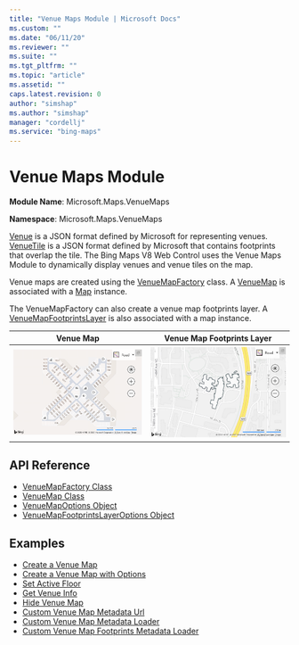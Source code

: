 ```yaml
---
title: "Venue Maps Module | Microsoft Docs"
ms.custom: ""
ms.date: "06/11/20"
ms.reviewer: ""
ms.suite: ""
ms.tgt_pltfrm: ""
ms.topic: "article"
ms.assetid: ""
caps.latest.revision: 0
author: "simshap"
ms.author: "simshap"
manager: "cordellj"
ms.service: "bing-maps"
---
```


# Venue Maps Module

**Module Name**: Microsoft.Maps.VenueMaps

**Namespace**: Microsoft.Maps.VenueMaps

[Venue](../../venues/venue.md) is a JSON format defined by Microsoft for representing venues. [VenueTile](../../venues/venueTile.md) is a JSON format defined by Microsoft that contains footprints that overlap the tile. The Bing Maps V8 Web Control uses the Venue Maps Module to dynamically display venues and venue tiles on the map.

Venue maps are created using the [VenueMapFactory](venuemapfactory-class.md) class. A [VenueMap](venuemap-class.md) is associated with a [Map](../../map-control-api/map-class.md) instance. 

The VenueMapFactory can also create a venue map footprints layer. A [VenueMapFootprintsLayer](venuemapfootprintslayer-class.md) is also associated with a map instance.

Venue Map                                                            | Venue Map Footprints Layer
:----------------------------------------------------------------:| :----------------------------:
<img src="../../media/bmv8-venuemap.png" alt="Venue Map" width="380"/> | <img src="../../media/bmv8-venuemapfootprintslayer.png" alt="Venue Map Footprints Layer" width="380"/>



## API Reference

* [VenueMapFactory Class](venuemapfactory-class.md)
* [VenueMap Class](venuemap-class.md)
* [VenueMapOptions Object](venuemapoptions-object.md)
* [VenueMapFootprintsLayerOptions Object](venuemapfootprintslayeroptions-object.md)

## Examples

  * [Create a Venue Map](https://www.bing.com/api/maps/mapcontrol/isdk/createvenuemap)
  * [Create a Venue Map with Options](https://www.bing.com/api/maps/mapcontrol/isdk/createvenuemapwithoption)
  * [Set Active Floor](https://www.bing.com/api/maps/mapcontrol/isdk/setactivefloor)
  * [Get Venue Info](https://www.bing.com/api/maps/mapcontrol/isdk/getvenueinfo)
  * [Hide Venue Map](https://www.bing.com/api/maps/mapcontrol/isdk/hidevenuemap)
  * [Custom Venue Map Metadata Url](https://www.bing.com/api/maps/mapcontrol/isdk/customvenuemapmetadataurl)
  * [Custom Venue Map Metadata Loader](https://www.bing.com/api/maps/mapcontrol/isdk/customvenuemapmetadataloader)
  * [Custom Venue Map Footprints Metadata Loader](https://www.bing.com/api/maps/mapcontrol/isdk/venuemapfootprintsmetadata)
